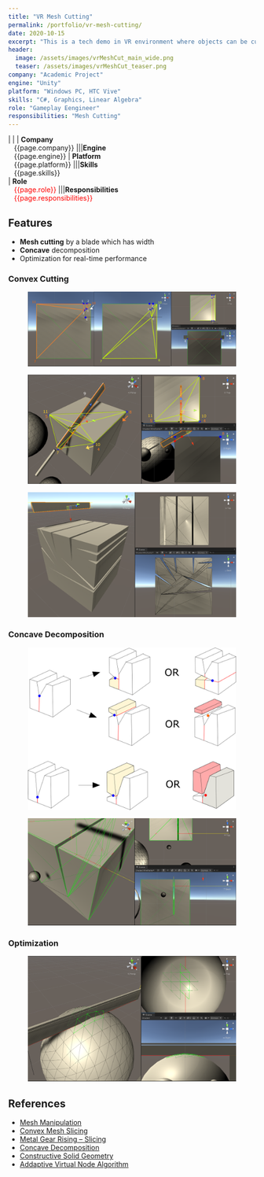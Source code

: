 ```yaml
---
title: "VR Mesh Cutting"
permalink: /portfolio/vr-mesh-cutting/
date: 2020-10-15
excerpt: "This is a tech demo in VR environment where objects can be cut as the user likes."
header:
  image: /assets/images/vrMeshCut_main_wide.png
  teaser: /assets/images/vrMeshCut_teaser.png
company: "Academic Project"
engine: "Unity"
platform: "Windows PC, HTC Vive"
skills: "C#, Graphics, Linear Algebra"
role: "Gameplay Eengineer"
responsibilities: "Mesh Cutting"
---
```


| |
| **Company**<br>&nbsp;&nbsp;&nbsp;{{page.company}}								|||**Engine**<br>&nbsp;&nbsp;&nbsp;{{page.engine}}
| **Platform**<br>&nbsp;&nbsp;&nbsp;{{page.platform}}							|||**Skills**<br>&nbsp;&nbsp;&nbsp;{{page.skills}}	
| **Role**<br>&nbsp;&nbsp;&nbsp;<span style="color:red">{{page.role}}</span>	|||**Responsibilities**<br>&nbsp;&nbsp;&nbsp;<span style="color:red">{{page.responsibilities}}</span>

## Features
 - **Mesh cutting** by a blade which has width
 - **Concave** decomposition
 - Optimization for real-time performance

### Convex Cutting
<figure>
  <img src="/assets/images/vrMeshCut_convex_plan_1.png">
</figure>
<figure>
  <img src="/assets/images/vrMeshCut_convex_plan_2.png">
</figure>
<figure>
  <img src="/assets/images/vrMeshCut_convex_done.png">
</figure>

### Concave Decomposition
<figure>
  <img src="/assets/images/vrMeshCut_concave_plan_1.png">
</figure>
<figure>
  <img src="/assets/images/vrMeshCut_concave_plan_2.png">
</figure>

### Optimization
<figure>
  <img src="/assets/images/vrMeshCut_optimization_1.png">
</figure>

## References
 - [Mesh Manipulation](https://www.raywenderlich.com/3169311-runtime-mesh-manipulation-with-unity)
 - [Convex Mesh Slicing](https://github.com/hugoscurti/mesh-cutter)
 - [Metal Gear Rising – Slicing](https://simonschreibt.de/gat/metal-gear-rising-slicing)
 - [Concave Decomposition](https://gamedev.stackexchange.com/questions/53142/decomposing-a-concave-mesh-into-a-set-of-convex-meshes)
 - [Constructive Solid Geometry](https://github.com/evanw/csg.js)
 - [Addaptive Virtual Node Algorithm](https://www.math.ucla.edu/~jteran/papers/WJST14.pdf)

